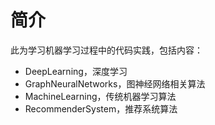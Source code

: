# 简介

此为学习机器学习过程中的代码实践，包括内容：

- DeepLearning，深度学习
- GraphNeuralNetworks，图神经网络相关算法
- MachineLearning，传统机器学习算法
- RecommenderSystem，推荐系统算法